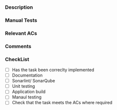 ### Description

### Manual Tests

### Relevant ACs

### Comments

### CheckList
- [ ] Has the task been correclty implemented
- [ ] Documentation 
- [ ] Sonarlint/ SonarQube
- [ ] Unit testing
- [ ] Application build
- [ ] Manaul testing
- [ ] Check that the task meets the ACs where required
